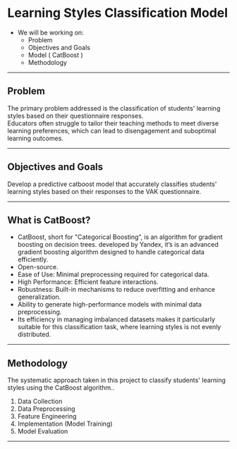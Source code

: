 # Learning Styles Classification Model


- We will be working on:
  - Problem
  - Objectives and Goals
  - Model ( CatBoost )
  - Methodology




***

## Problem
The primary problem addressed is the classification of students' learning styles based on their questionnaire responses.  
Educators often struggle to tailor their teaching methods to meet diverse learning preferences, which can lead to disengagement and suboptimal learning outcomes.



***

## Objectives and Goals
Develop a predictive catboost model that accurately classifies students' learning styles based on their responses to the VAK questionnaire.



***

## What is CatBoost?
- CatBoost, short for "Categorical Boosting”, is an algorithm for gradient boosting on decision trees. developed by Yandex, it’s is an advanced gradient boosting algorithm designed to handle categorical data efficiently.
- Open-source.
- Ease of Use: Minimal preprocessing required for categorical data.
- High Performance: Efficient feature interactions.
- Robustness: Built-in mechanisms to reduce overfitting and enhance generalization.
- Ability to generate high-performance models with minimal data preprocessing.
- Its efficiency in managing imbalanced datasets makes it particularly suitable for this classification task, where learning styles is not evenly distributed.



***

## Methodology
The systematic approach taken in this project to classify students' learning styles using the CatBoost algorithm..

1. Data Collection
2. Data Preprocessing
3. Feature Engineering
4. Implementation (Model Training)
4. Model Evaluation



***
